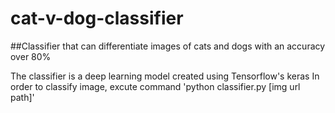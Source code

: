 # cat-v-dog-classifier
##Classifier that can differentiate images of cats and dogs with an accuracy over 80%

The classifier is a deep learning model created using Tensorflow's keras
In order to classify image, excute command 'python classifier.py [img url path]'
